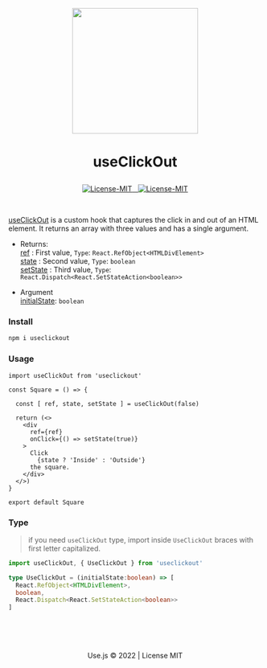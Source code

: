  <!-- UseOnlyHook.transparent.png -->

 <p align="center"><img width="250" src="https://usejs.github.io/.github/public/Use.transparent.png"/></p>


# <p align="center">useClickOut</p>
<p align="center">
<a href="#details">
<img src="https://img.shields.io/badge/License-MIT-319046?" alt="License-MIT"/>&nbsp;&nbsp;
<img src="https://img.shields.io/badge/npm-0.1.1-319046?" alt="License-MIT"/></a>


</p>

<br/>

[useClickOut]() is a custom hook that captures the click in and out of an HTML element. It returns an array with three values and has a single argument.

- Returns:<br/>
[ref]() : First value, `Type`: `React.RefObject<HTMLDivElement>`<br/>
[state]() : Second  value, `Type`: `boolean`<br/>
 [setState]() : Third  value, `Type`: `React.Dispatch<React.SetStateAction<boolean>>`<br/>

- Argument<br/>
  [initialState](): `boolean`<br/>

### Install
```bash 
npm i useclickout
```

### Usage

```tsx 
import useClickOut from 'useclickout'

const Square = () => {

  const [ ref, state, setState ] = useClickOut(false)

  return (<>
    <div 
      ref={ref}
      onClick={() => setState(true)}  
    >
      Click
        {state ? 'Inside' : 'Outside'}
      the square.
    </div>
  </>)
}

export default Square
```

### Type
> if you need `useClickOut` type, import inside `UseClickOut` braces with first letter capitalized.
```ts
import useClickOut, { UseClickOut } from 'useclickout'
```

```ts
type UseClickOut = (initialState:boolean) => [
  React.RefObject<HTMLDivElement>,
  boolean,
  React.Dispatch<React.SetStateAction<boolean>>
]
```

<br/>
<br/>
<br/>

<p align="center">Use.js &copy; 2022 | License MIT</p>